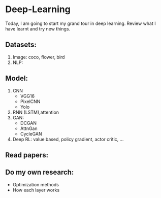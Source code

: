# Deep-Learning

Today, I am going to start my grand tour in deep learning. Review what I have learnt and try new things.

## Datasets: 
1. Image: coco, flower, bird
2. NLP: 

## Model:
1. CNN 
   - VGG16
   - PixelCNN
   - Yolo
2. RNN (LSTM),attention
3. GAN: 
   - DCGAN
   - AttnGan
   - CycleGAN
4. Deep RL: value based, policy gradient, actor critic, ...

## Read papers:

## Do my own research:
   - Optimization methods
   - How each layer works
